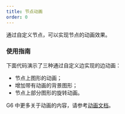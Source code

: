 ```yaml
---
title: 节点动画
order: 0
---
```


通过自定义节点，可以实现节点的动画效果。

### 使用指南

下面代码演示了三种通过自定义边实现的边动画：

- 节点上图形的动画；
- 增加带有动画的背景图形；
- 节点上部分图形的旋转动画。

G6 中更多关于动画的内容，请参考[动画文档](/zh/docs/manual/advanced/animation-zh)。
